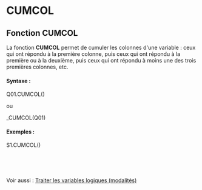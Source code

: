 # CUMCOL

## Fonction CUMCOL

La fonction **CUMCOL** permet de cumuler les colonnes d'une variable : ceux qui ont répondu à la première colonne, puis ceux qui ont répondu à la première ou à la deuxième, puis ceux qui ont répondu à moins une des trois premières colonnes, etc.

#### Syntaxe :&nbsp;

Q01.CUMCOL()

ou

\_CUMCOL(Q01)

#### Exemples :

S1.CUMCOL()

&nbsp;

&nbsp;

Voir aussi : [Traiter les variables logiques (modalités)](<Traiterlesvariableslogiquesmoda1.md>)